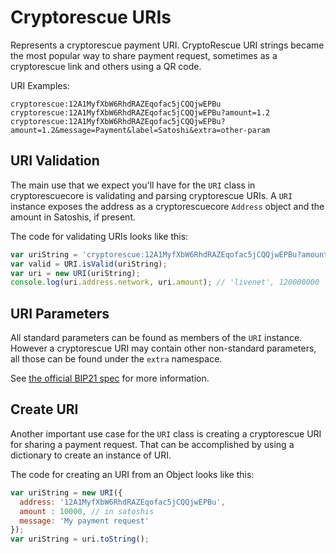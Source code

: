 # Cryptorescue URIs
Represents a cryptorescue payment URI. CryptoRescue URI strings became the most popular way to share payment request, sometimes as a cryptorescue link and others using a QR code.

URI Examples:

```
cryptorescue:12A1MyfXbW6RhdRAZEqofac5jCQQjwEPBu
cryptorescue:12A1MyfXbW6RhdRAZEqofac5jCQQjwEPBu?amount=1.2
cryptorescue:12A1MyfXbW6RhdRAZEqofac5jCQQjwEPBu?amount=1.2&message=Payment&label=Satoshi&extra=other-param
```

## URI Validation
The main use that we expect you'll have for the `URI` class in cryptorescuecore is validating and parsing cryptorescue URIs. A `URI` instance exposes the address as a cryptorescuecore `Address` object and the amount in Satoshis, if present.

The code for validating URIs looks like this:

```javascript
var uriString = 'cryptorescue:12A1MyfXbW6RhdRAZEqofac5jCQQjwEPBu?amount=1.2';
var valid = URI.isValid(uriString);
var uri = new URI(uriString);
console.log(uri.address.network, uri.amount); // 'livenet', 120000000
```

## URI Parameters
All standard parameters can be found as members of the `URI` instance. However a cryptorescue URI may contain other non-standard parameters, all those can be found under the `extra` namespace.

See [the official BIP21 spec](https://github.com/bitcoin/bips/blob/master/bip-0021.mediawiki) for more information.

## Create URI
Another important use case for the `URI` class is creating a cryptorescue URI for sharing a payment request. That can be accomplished by using a dictionary to create an instance of URI.

The code for creating an URI from an Object looks like this:

```javascript
var uriString = new URI({
  address: '12A1MyfXbW6RhdRAZEqofac5jCQQjwEPBu',
  amount : 10000, // in satoshis
  message: 'My payment request'
});
var uriString = uri.toString();
```
